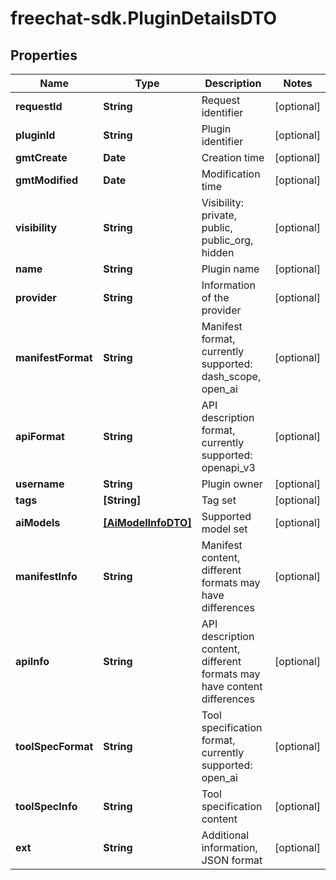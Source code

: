 # freechat-sdk.PluginDetailsDTO

## Properties

Name | Type | Description | Notes
------------ | ------------- | ------------- | -------------
**requestId** | **String** | Request identifier | [optional] 
**pluginId** | **String** | Plugin identifier | [optional] 
**gmtCreate** | **Date** | Creation time | [optional] 
**gmtModified** | **Date** | Modification time | [optional] 
**visibility** | **String** | Visibility: private, public, public_org, hidden | [optional] 
**name** | **String** | Plugin name | [optional] 
**provider** | **String** | Information of the provider | [optional] 
**manifestFormat** | **String** | Manifest format, currently supported: dash_scope, open_ai | [optional] 
**apiFormat** | **String** | API description format, currently supported: openapi_v3 | [optional] 
**username** | **String** | Plugin owner | [optional] 
**tags** | **[String]** | Tag set | [optional] 
**aiModels** | [**[AiModelInfoDTO]**](AiModelInfoDTO.md) | Supported model set | [optional] 
**manifestInfo** | **String** | Manifest content, different formats may have differences | [optional] 
**apiInfo** | **String** | API description content, different formats may have content differences | [optional] 
**toolSpecFormat** | **String** | Tool specification format, currently supported: open_ai | [optional] 
**toolSpecInfo** | **String** | Tool specification content | [optional] 
**ext** | **String** | Additional information, JSON format | [optional] 


